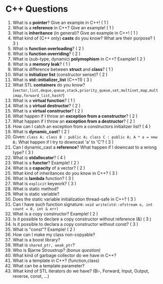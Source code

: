 C++ Questions
=============

 1. What is a **pointer**? Give an example in C++! ( 1 )
 2. What is a **reference** in C++? Give an example! ( 1 )
 3. What is **inheritance** (in general)? Give an example in C++! ( 1 )
 4. What kind of (C++ only) **casts** do you know? What are their purpose? ( 3 )
 5. What is **function overloading**? ( 2 )
 6. What is **function overriding**? ( 2 )
 7. What is (sub-type, dynamic) **polymophism** in C++? Example! ( 2 )
 8. What is a **memory leak**? ( 1 )
 9. What is difference between **struct** and **class**? ( 1 )
 10. What is **initializer list** (constructor sense)? ( 2 )
 11. What is **std::initializer_list** (C++11) ( 3 )
 12. What STL **containers** do you know?
     (```vector,list,deque,queue,stack,priority_queue,set,multiset,map,multimap,forward_list,hash?```)
 13. What is a **virtual function**? ( 1 )
 14. What is a **virtual destructor**? ( 2 )
 15. What is a **virtual constructor**? ( 2 )
 16. What happen if I throw an **exception from a constructor**? ( 2 )
 17. What happen if I throw an **exception from a destructor**? ( 2 )
 18. How can I catch an exception from a constructors initializer list? ( 4 )
 19. What is **dynamic_cast**? ( 2 )
 20. Given: ```class A; class B : public A; class C : public A; A * a = new B;```
     What happen if I try to downcast 'a' to 'C'? ( 3 )
 21. Can I dynamic_cast a **reference**? What happen if I downcast to a wrong type? ( 3 )
 22. What is **stdallocator**<T>? ( 4 )
 23. What is a **functor**? Example! ( 2 )
 24. What is a **capacity** of a vector? ( 2 )
 25. What kind of inheritances do you know in C++? ( 3 )
 26. What is **lambda** function? ( 3 )
 27. What is ```explicit``` keywork? ( 3 )
 28. What is static method?
 29. What is static variable?
 30. Does the static variable initialization thread-safe in C++? ( 3 )
 31. Can I have such function signature: ```void write(std::ofstream o, int count = 0, int & err)```
 32. What is a copy constructor? Example! ( 2 )
 33. Is it possible to declare a copy constructor without reference (&) ( 3 )
 34. Is it possible to declara a copy constructor without const? ( 3 )
 35. What is "const"? Example! ( 2 )
 36. How can I make my class non-copyable?
 37. What is a boost library?
 38. What is ```shared_ptr, weak_ptr```?
 39. Who is Bjarne Stroustrup? _(bonus question)_
 40. What kind of garbage collector do we have in C++?
 41. What is a template in C++? (function,class)
 42. What can be a template parameter?
 43. What kind of STL iterators do we have? (Bi-, Forward, Input, Output, reverse, const, ...)
